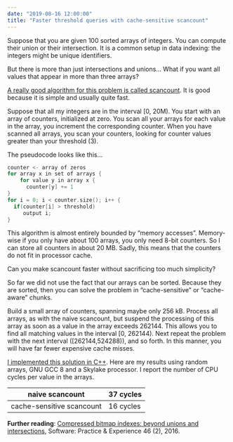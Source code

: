 ```yaml
---
date: "2019-08-16 12:00:00"
title: "Faster threshold queries with cache-sensitive scancount"
---
```




Suppose that you are given 100 sorted arrays of integers. You can compute their union or their intersection. It is a common setup in data indexing: the integers might be unique identifiers. 

But there is more than just intersections and unions&hellip; What if you want all values that appear in more than three arrays?

[A really good algorithm for this problem is called scancount](https://arxiv.org/abs/1402.4466). It is good because it is simple and usually quite fast.

Suppose that all my integers are in the interval [0, 20M). You start with an array of counters, initialized at zero. You scan all your arrays for each value in the array, you increment the corresponding counter. When you have scanned all arrays, you scan your counters, looking for counter values greater than your threshold (3).

The pseudocode looks like this&hellip;
```C
counter <- array of zeros
for array x in set of arrays {
    for value y in array x {
      counter[y] += 1
}
for i = 0; i < counter.size(); i++ {
  if(counter[i] > threshold)
     output i;
}
```


This algorithm is almost entirely bounded by &ldquo;memory accesses&rdquo;. Memory-wise if you only have about 100 arrays, you only need 8-bit counters. So I can store all counters in about 20 MB. Sadly, this means that the counters do not fit in processor cache.

Can you make scancount faster without sacrificing too much simplicity?

So far we did not use the fact that our arrays can be sorted. Because they are sorted, then you can solve the problem in &ldquo;cache-sensitive&rdquo; or &ldquo;cache-aware&rdquo; chunks. 

Build a small array of counters, spanning maybe only 256 kB. Process all arrays, as with the naive scancount, but suspend the processing of this array as soon as a value in the array exceeds 262144. This allows you to find all matching values in the interval [0, 262144). Next repeat the problem with the next interval ([262144,524288)), and so forth. In this manner, you will have far fewer expensive cache misses.

[I implemented this solution in C++](https://github.com/lemire/Code-used-on-Daniel-Lemire-s-blog/tree/master/2019/08/16). Here are my results using random arrays, GNU GCC 8 and a Skylake processor. I report the number of CPU cycles per value in the arrays.

naive scancount          |37 cycles                |
-------------------------|-------------------------|
cache-sensitive scancount |16 cycles                |


__Further reading__: [Compressed bitmap indexes: beyond unions and intersections](https://arxiv.org/abs/1402.4466), Software: Practice &#038; Experience 46 (2), 2016.

